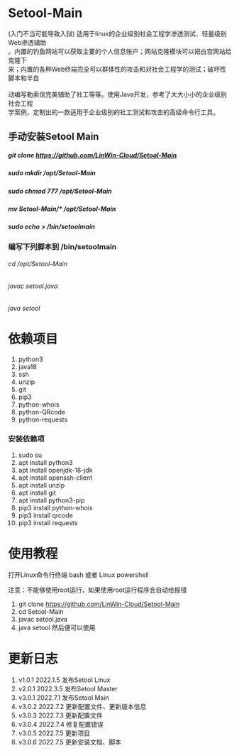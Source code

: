 # Setool-Main
(入门不当可能导致入狱) 适用于linux的企业级别社会工程学渗透测试、轻量级别Web渗透辅助
<br />。内置的钓鱼网站可以获取主要的个人信息账户；网站克隆模块可以把白宫网站给克隆下
<br />来；内置的各种Web终端完全可以群体性的攻击和对社会工程学的测试；破坏性脚本和半自
<br />
<br />动编写勒索信完美辅助了社工等等。使用Java开发，参考了大大小小的企业级别社会工程
<br />学案例，定制出的一款适用于企业级别的社工测试和攻击的高级命令行工具。
## 手动安装Setool Main
##### git clone https://github.com/LinWin-Cloud/Setool-Main
##### sudo mkdir /opt/Setool-Main
##### sudo chmod 777 /opt/Setool-Main
##### mv Setool-Main/* /opt/Setool-Main
##### sudo echo > /bin/setoolmain
### 编写下列脚本到 /bin/setoolmain
###### cd /opt/Setool-Main
###### javac setool.java
###### java setool

# 依赖项目
1. python3 
2. java18
3. ssh
4. unzip
5. git
6. pip3
7. python-whois
8. python-QRcode
9. python-requests

### 安装依赖项
1. sudo su
2. apt install python3
3. apt install openjdk-18-jdk
4. apt install openssh-client
5. apt install unzip
6. apt install git
7. apt install python3-pip
8. pip3 install python-whois
9. pip3 install qrcode
10. pip3 install requests

# 使用教程
打开Linux命令行终端 bash 或者 Linux powershell

注意：不能够使用root运行，如果使用root运行程序会自动给报错
1. git clone https://github.com/LinWin-Cloud/Setool-Main
2. cd Setool-Main
3. javac setool.java
4. java setool 然后便可以使用

# 更新日志
1. v1.0.1 2022.1.5 发布Setool Linux
2. v2.0.1 2022.3.5 发布Setool Master
3. v3.0.1 2022.7.1 发布Setool Main
4. v3.0.2 2022.7.2 更新配置文件、更新版本信息
5. v3.0.3 2022.7.3 更新配置文件
6. v3.0.4 2022.7.4 修复配置错误
7. v3.0.5 2022.7.5 更新项目
8. v3.0.6 2022.7.5 更新安装文档、脚本
